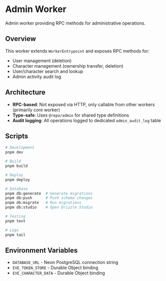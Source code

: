 # Admin Worker

Admin worker providing RPC methods for administrative operations.

## Overview

This worker extends `WorkerEntrypoint` and exposes RPC methods for:
- User management (deletion)
- Character management (ownership transfer, deletion)
- User/character search and lookup
- Admin activity audit log

## Architecture

- **RPC-based**: Not exposed via HTTP, only callable from other workers (primarily core worker)
- **Type-safe**: Uses `@repo/admin` for shared type definitions
- **Audit logging**: All operations logged to dedicated `admin_audit_log` table

## Scripts

```bash
# Development
pnpm dev

# Build
pnpm build

# Deploy
pnpm deploy

# Database
pnpm db:generate  # Generate migrations
pnpm db:push      # Push schema changes
pnpm db:migrate   # Run migrations
pnpm db:studio    # Open Drizzle Studio

# Testing
pnpm test

# Logs
pnpm tail
```

## Environment Variables

- `DATABASE_URL` - Neon PostgreSQL connection string
- `EVE_TOKEN_STORE` - Durable Object binding
- `EVE_CHARACTER_DATA` - Durable Object binding
